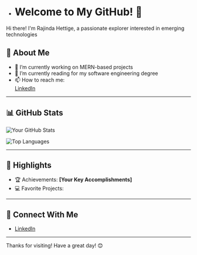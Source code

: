 - # Welcome to My GitHub! 👋  

Hi there! I'm Rajinda Hettige, a passionate explorer interested in emerging technologies
## 🚀 About Me  

- 🔭 I’m currently working on MERN-based projects  
- 🌱 I’m currently reading for my software engineering degree  
- 📫 How to reach me:   
      [LinkedIn](https://www.linkedin.com/in/your-profile/)

---

## 📊 GitHub Stats  

![Your GitHub Stats](https://github-readme-stats.vercel.app/api?username=your-github-username&show_icons=true&theme=radical)  

![Top Languages](https://github-readme-stats.vercel.app/api/top-langs/?username=your-github-username&layout=compact&theme=radical)  

---

## 🌟 Highlights  

- 🏆 Achievements: **[Your Key Accomplishments]**  
- 💻 Favorite Projects:  


---

## 🤝 Connect With Me  

- [LinkedIn](https://www.linkedin.com/in/your-profile/)  


---

Thanks for visiting! Have a great day! 😊  




